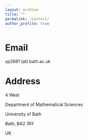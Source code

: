 ```yaml
---
layout: archive
title: ""
permalink: /contact/
author_profile: true
---
```


Email
======
sp2681 (at) bath.ac.uk

Address
======
4 West

Department of Mathematical Sciences

University of Bath

Bath, BA2 7AY

UK
